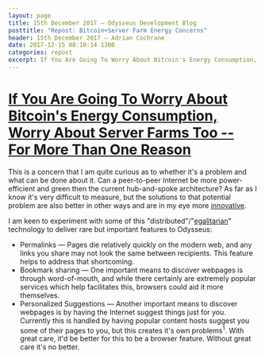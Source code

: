 ```yaml
---
layout: page
title: 15th December 2017 — Odysseus Development Blog
posttitle: "Repost: Bitcoin+Server Farm Energy Concerns"
header: 15th December 2017 — Adrian Cochrane
date: 2017-12-15 08:10:14 1300
categories: repost
excerpt: If You Are Going To Worry About Bitcoin's Energy Consumption, Worry About Server Farms Too -- For More Than One Reason @ Techdirt.com
---
```


# [If You Are Going To Worry About Bitcoin's Energy Consumption, Worry About Server Farms Too -- For More Than One Reason](https://www.techdirt.com/articles/20171213/03424038794/if-you-are-going-to-worry-about-bitcoins-energy-consumption-worry-about-server-farms-too-more-than-one-reason.shtml)

This is a concern that I am quite curious as to whether it's a problem and what can be done about it. Can a peer-to-peer Internet be more power-efficient and green then the current hub-and-spoke architecture? As far as I know it's very difficult to measure, but the solutions to that potential problem are also better in other ways and are in my eye more [innovative](https://ar.al/notes/privacy-as-innovation/). 

I am keen to experiment with some of this "distributed"/"[egalitarian](https://mastodon.ar.al/@aral/99036879877897705)" technology to deliver rare but important features to Odysseus:

* Permalinks — Pages die relatively quickly on the modern web, and any links you share may not look the same between recipients. This feature helps to address that shortcoming.
* Bookmark sharing — One important means to discover webpages is through word-of-mouth, and while there certainly are extremely popular services which help facilitates this, browsers could aid it more themselves.
* Personalized Suggestions — Another important means to discover webpages is by having the Internet suggest things just for you. Currently this is handled by having popular content hosts suggest you some of their pages to you, but this creates it's own problems<sup title="It only serves their site, not the web; it requires intense tracking and privacy invasion; ads may bias it; etc">1</sup>. With great care, it'd be better for this to be a browser feature. Without great care it's no better. 
